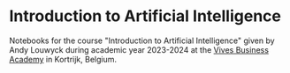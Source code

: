 # Introduction to Artificial Intelligence

Notebooks for the course "Introduction to Artificial Intelligence" given by Andy Louwyck during academic year 2023-2024 at the [Vives Business Academy](https://www.vives.be/en/commercial-sciences-business-management-and-informatics/vives-business-academy-kortrijk) in Kortrijk, Belgium.


